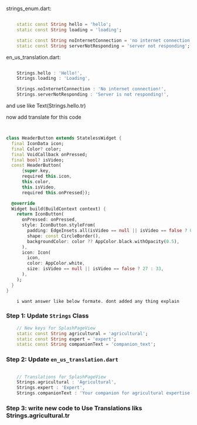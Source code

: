 

strings_enum.dart:
```dart

    static const String hello = 'hello';
    static const String loading = 'loading';

    static const String noInternetConnection = 'no internet connection';
    static const String serverNotResponding = 'server not responding';

```
en_us_translation.dart:
```dart

    Strings.hello : 'Hello!',
    Strings.loading : 'Loading',

    Strings.noInternetConnection : 'No internet connection!',
    Strings.serverNotResponding : 'Server is not responding!',

```
and use like Text(Strings.hello.tr)

now add translate for this code

```dart


class HeaderButton extends StatelessWidget {
  final IconData icon;
  final Color? color;
  final VoidCallback onPressed;
  final bool? isVideo;
  const HeaderButton(
      {super.key,
      required this.icon,
      this.color,
      this.isVideo,
      required this.onPressed});

  @override
  Widget build(BuildContext context) {
    return IconButton(
      onPressed: onPressed,
      style: IconButton.styleFrom(
        padding: EdgeInsets.all(isVideo == null || isVideo == false ? 0 : 20),
        shape: const CircleBorder(),
        backgroundColor: color ?? AppColor.black.withOpacity(0.5),
      ),
      icon: Icon(
        icon,
        color: AppColor.white,
        size: isVideo == null || isVideo == false ? 27 : 33,
      ),
    );
  }
}

```

        i want answer like below formate. dont added any thing explain 
### Step 1: Update `Strings` Class

```dart
    // New keys for SplashPageView
    static const String agricultural = 'agricultural';
    static const String expert = 'expert';
    static const String companionText = 'companion_text';

```

### Step 2: Update `en_us_translation.dart`

```dart

    // Translations for SplashPageView
    Strings.agricultural : 'Agricultural',
    Strings.expert : 'Expert',
    Strings.companionText : 'Your companion for agricultural expertise',

```

### Step 3: write new code to Use Translations liks Strings.agricultural.tr

```dart



```
